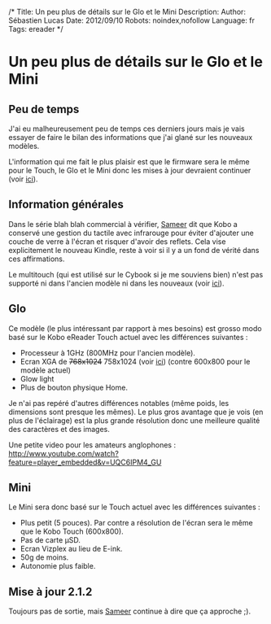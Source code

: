 /*
Title: Un peu plus de détails sur le Glo et le Mini
Description: 
Author: Sébastien Lucas
Date: 2012/09/10
Robots: noindex,nofollow
Language: fr
Tags: ereader
*/
# Un peu plus de détails sur le Glo et le Mini

## Peu de temps
J'ai eu malheureusement peu de temps ces derniers jours mais je vais essayer de faire le bilan des informations que j'ai glané sur les nouveaux modèles.

L'information qui me fait le plus plaisir est que le firmware sera le même pour le Touch, le Glo et le Mini donc les mises à jour devraient continuer (voir [ici](http://www.mobileread.com/forums/showpost.php?p=2216859&postcount=33)).

## Information générales

Dans le série blah blah commercial à vérifier, [Sameer](http://www.mobileread.com/forums/showpost.php?p=2216643&postcount=22) dit que Kobo a conservé une gestion du tactile avec infrarouge pour éviter d'ajouter une couche de verre à l'écran et risquer  d'avoir des reflets. Cela vise explicitement le nouveau Kindle, reste à voir si il y a un fond de vérité dans ces affirmations.

Le multitouch (qui est utilisé sur le Cybook si je me souviens bien) n'est pas supporté ni dans l'ancien modèle ni dans les nouveaux (voir [ici](http://www.mobileread.com/forums/showpost.php?p=2216839&postcount=31)).
## Glo

Ce modèle (le plus intéressant par rapport à mes besoins) est grosso modo basé sur le Kobo eReader Touch actuel avec les différences suivantes : 
*	Processeur à 1GHz (800MHz pour l'ancien modèle).
*	Ecran XGA de ~~768x1024~~ 758x1024 (voir [ici](http://www.mobileread.com/forums/showpost.php?p=2233436&postcount=15)) (contre 600x800 pour le modèle actuel)
*	Glow light
*	Plus de bouton physique Home.

Je n'ai pas repéré d'autres différences notables (même poids, les dimensions sont presque les mêmes). Le plus gros avantage que je vois (en plus de l'éclairage) est la plus grande résolution donc une meilleure qualité des caractères et des images.

Une petite video pour les amateurs anglophones : http://www.youtube.com/watch?feature=player_embedded&v=UQC6IPM4_GU
## Mini

Le Mini sera donc basé sur le Touch actuel avec les différences suivantes :
*	Plus petit (5 pouces). Par contre a résolution de l'écran sera le même que le Kobo Touch (600x800).
*	Pas de carte µSD.
*	Ecran Vizplex au lieu de E-ink.
*	50g de moins.
*	Autonomie plus faible.
## Mise à jour 2.1.2

Toujours pas de sortie, mais [Sameer](http://www.mobileread.com/forums/showpost.php?p=2216101&postcount=1196) continue à dire que ça approche ;).
